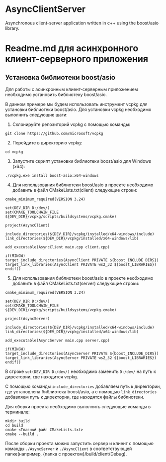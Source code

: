 # AsyncClientServer
Asynchronous client-server application written in c++ using the boost/asio library.

# Readme.md для асинхронного клиент-серверного приложения

## Установка библиотеки boost/asio

Для работы с асинхронным клиент-серверным приложением необходимо установить библиотеку boost/asio. 

В данном примере мы будем использовать инструмент vcpkg для установки библиотеки boost/asio. Для установки vcpkg необходимо выполнить следующие шаги:

1. Склонируйте репозиторий vcpkg с помощью команды:

```
git clone https://github.com/microsoft/vcpkg
```

2. Перейдите в директорию vcpkg:

```
cd vcpkg
```

3. Запустите скрипт установки библиотеки boost/asio для Windows (x64):

```
./vcpkg.exe install boost-asio:x64-windows
```

4. Для использования библиотеки boost/asio в проекте необходимо добавить в файл CMakeLists.txt(client) следующие строки:

```
cmake_minimum_required(VERSION 3.24)

set(DEV_DIR D:/dev/)
set(CMAKE_TOOLCHAIN_FILE ${DEV_DIR}/vcpkg/scripts/buildsystems/vcpkg.cmake)

project(AsyncClient)

include_directories(${DEV_DIR}/vcpkg/installed/x64-windows/include)
link_directories(${DEV_DIR}/vcpkg/installed/x64-windows/lib)

add_executable(AsyncClient main.cpp client.cpp)

if(MINGW)
target_include_directories(AsyncClient PRIVATE ${boost_INCLUDE_DIRS})
target_link_libraries(AsyncClient PRIVATE ws2_32 ${boost_LIBRARIES})
endif()
```

5. Для использования библиотеки boost/asio в проекте необходимо добавить в файл CMakeLists.txt(server) следующие строки:

```
cmake_minimum_required(VERSION 3.24)

set(DEV_DIR D:/dev/)
set(CMAKE_TOOLCHAIN_FILE ${DEV_DIR}/vcpkg/scripts/buildsystems/vcpkg.cmake)

project(AsyncServer)

include_directories(${DEV_DIR}/vcpkg/installed/x64-windows/include)
link_directories(${DEV_DIR}/vcpkg/installed/x64-windows/lib)

add_executable(AsyncServer main.cpp server.cpp)

if(MINGW)
target_include_directories(AsyncServer PRIVATE ${boost_INCLUDE_DIRS})
target_link_libraries(AsyncServer PRIVATE ws2_32 ${boost_LIBRARIES})
endif()
```

В строке `set(DEV_DIR D:/dev/)` необходимо заменить `D:/dev/` на путь к директории, где находится vcpkg.

С помощью команды `include_directories` добавляем путь к директории, где установлена библиотека boost/asio, а с помощью `link_directories` добавляем путь к директории, где находятся файлы библиотеки.

Для сборки проекта необходимо выполнить следующие команды в терминале:

```
mkdir build
cd build
cmake <Главный файл CMakeLists.txt>
cmake --build .
```

После сборки проекта можно запустить сервер и клиент с помощью команды `./AsyncServer` и `./AsyncClient` в соответствующей папке(например, {папка с проектом}/build/client/Debug).

